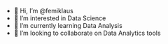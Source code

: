 - 👋 Hi, I’m @femiklaus
- 👀 I’m interested in Data Science
- 🌱 I’m currently learning Data Analysis
- 💞️ I’m looking to collaborate on Data Analytics tools
